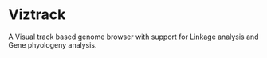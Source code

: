 # Viztrack
A Visual track based genome browser with support for Linkage analysis and Gene phyologeny analysis.
